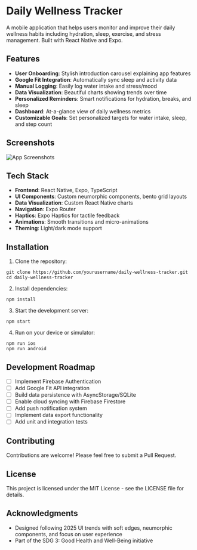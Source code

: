 # Daily Wellness Tracker

A mobile application that helps users monitor and improve their daily wellness habits including hydration, sleep, exercise, and stress management. Built with React Native and Expo.

## Features

- **User Onboarding**: Stylish introduction carousel explaining app features
- **Google Fit Integration**: Automatically sync sleep and activity data
- **Manual Logging**: Easily log water intake and stress/mood
- **Data Visualization**: Beautiful charts showing trends over time
- **Personalized Reminders**: Smart notifications for hydration, breaks, and sleep
- **Dashboard**: At-a-glance view of daily wellness metrics
- **Customizable Goals**: Set personalized targets for water intake, sleep, and step count

## Screenshots

![App Screenshots](./screenshots.png)

## Tech Stack

- **Frontend**: React Native, Expo, TypeScript
- **UI Components**: Custom neumorphic components, bento grid layouts
- **Data Visualization**: Custom React Native charts
- **Navigation**: Expo Router
- **Haptics**: Expo Haptics for tactile feedback
- **Animations**: Smooth transitions and micro-animations
- **Theming**: Light/dark mode support

## Installation

1. Clone the repository:
```
git clone https://github.com/yourusername/daily-wellness-tracker.git
cd daily-wellness-tracker
```

2. Install dependencies:
```
npm install
```

3. Start the development server:
```
npm start
```

4. Run on your device or simulator:
```
npm run ios
npm run android
```



## Development Roadmap

- [ ] Implement Firebase Authentication
- [ ] Add Google Fit API integration
- [ ] Build data persistence with AsyncStorage/SQLite
- [ ] Enable cloud syncing with Firebase Firestore
- [ ] Add push notification system
- [ ] Implement data export functionality
- [ ] Add unit and integration tests

## Contributing

Contributions are welcome! Please feel free to submit a Pull Request.

## License

This project is licensed under the MIT License - see the LICENSE file for details.

## Acknowledgments

- Designed following 2025 UI trends with soft edges, neumorphic components, and focus on user experience
- Part of the SDG 3: Good Health and Well-Being initiative
